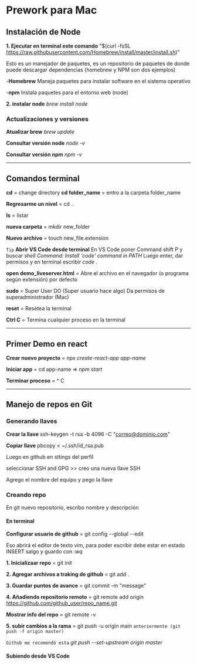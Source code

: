 # Prework para Mac

## Instalación de Node

**1. Ejecutar en terminal este comando** "$(curl -fsSL https://raw.githubusercontent.com/Homebrew/install/master/install.sh)"

Esto es un manejador de paquetes, es un repositorio de paquetes de donde puede descargar dependencias (homebrew y NPM son dos ejemplos)

-**Homebrew** Maneja paquetes para instalar software en el sistema operativo

-**npm** Instala paquetes para el entorno web (node)

**2. instalar node** _brew install node_

### Actualizaciones y versiones

**Atualizar brew** _brew update_

**Consultar versión node** _node -v_

**Consultar versión npm** _npm -v_

---

## Comandos terminal

**cd** = change directory
**cd folder_name** = entro a la carpeta folder_name

**Regresarme un nivel** = cd ..

**ls** = listar

**nueva carpeta** = mkdir new_folder

**Nuevo archivo** = touch new_file.extension

`Tip` **Abrir VS Code desde terminal** En VS Code poner Command shift P y buscar _shell Command: Install 'code' command in PATH_ Luego enter, dar permisos y en terminal escribir _code ._

**open demo_liveserver.html** = Abre el archivo en el navegador (o programa según extensión) por defecto

**sudo** = Super User DO (Super usuario hace algo) Da permisos de superadministrador (Mac)

**reset** = Resetea la terminal

**Ctrl C** = Termina cualquier proceso en la terminal

---

## Primer Demo en react

**Crear nuevo proyecto** = _npx create-react-app app-name_

**Iniciar app** = cd app-name => _npm start_

**Terminar proceso** = ^ C

---

## Manejo de repos en Git

### Generando llaves

**Crear la llave** ssh-keygen -t rsa -b 4096 -C "correo@dominio.com"

**Copiar llave** pbcopy < ~/.ssh/id_rsa.pub

Luego en github en sttings del perfil

seleccionar SSH and GPG >> creo una nueva llave SSH

Agrego el nombre del equipo y pego la llave

### Creando repo

En git nuevo repositorio, escribo nombre y descripción

#### **En terminal**

**Configurar usuario de github** = git config --global --edit

Eso abrirá el editor de texto vim, para poder escribir debe estar en estado INSERT
salgo y guardo con _:wq_

**1. Inicializaar repo** = git init

**2. Agregar archivos a traking de github** = git add .

**3. Guardar puntos de avance** = git commit -m "message"

**4. Añadiendo repositorio remoto** = git remote add origin https://github.com/github_user/repo_name.git

**Mostrar info del repo** = git remote -v

**5. subir cambios a la rama** = git push -u origin main `anteriormente (git push -f origin master)`

`Github me recomendó esta` _git push --set-upstream origin master_

#### **Subiendo desde VS Code**
